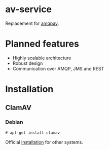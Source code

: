 # av-service

Replacement for [amqpav](https://github.com/dvoraka/amqpav).

# Planned features
* Highly scalable architecture
* Robust design
* Communication over AMQP, JMS and REST

# Installation
## ClamAV
### Debian
```
# apt-get install clamav
```
Official [installation](http://www.clamav.net/documents/installing-clamav) for other systems.
